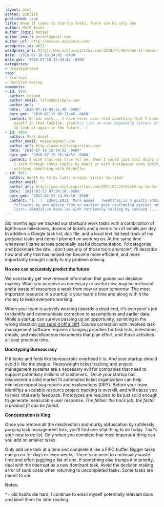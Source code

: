 ```yaml
---
layout: post
status: publish
published: true
title: When it comes to Startup Tasks, there can be only One
author: Mark Essel
author_login: messel
author_email: messel@gmail.com
author_url: http://messel.myopenid.com/
wordpress_id: 4623
wordpress_url: http://www.victusspiritus.com/2010/07/18/when-it-comes-to-startup-tasks-there-can-be-only-one/
date: '2010-07-18 08:34:42 -0400'
date_gmt: '2010-07-18 15:34:42 -0400'
categories:
- Uncategorized
tags:
- startups
- decision making
comments:
- id: 4801
  author: Leland
  author_email: leland@pickple.com
  author_url: ''
  date: '2010-07-19 04:11:40 -0400'
  date_gmt: '2010-07-19 09:11:40 -0400'
  content: Oh man mark... I have never ever read something that I have emailed to
    myself in that fashion. It&#39;s like an ever-expanding library of stuff I need
    to look at again in the future. :)
- id: 4804
  author: Mark Essel
  author_email: messel@gmail.com
  author_url: http://www.victusspiritus.com/
  date: '2010-07-19 10:14:52 -0400'
  date_gmt: '2010-07-19 15:14:52 -0400'
  content: I wish that was true for me, then I could just stop doing it :D.<br>But
    I skim through those topics by email or with Instapaper when I&#39;m on the couch
    watching something with Michelle.
- id: 9011
  author: Death by To Do lists &raquo; Victus Spiritus
  author_email: ''
  author_url: http://www.victusspiritus.com/2011/02/23/death-by-to-do-lists/
  date: '2011-02-23 07:54:18 -0500'
  date_gmt: '2011-02-23 14:54:18 -0500'
  content: "[...]  23Feb 2011  Mark Essel   TweetThis is a guilty admission of not
    following my own advice from an earlier post cautioning against never ending task
    lists. I&#8217;ve been lax with ruthlessly culling my inbound [...]"
---
```

<p>Six months ago we tracked our startup's work tasks with a combination of lighthouse milestones, dozens of tickets and a metric ton of emails per day. In addition a Google task list, doc file, and a local text list kept track of my personal tasks and items I planned on working on. At the same time whenever I came across potentially useful documentation, I'd categorize and bookmark the site. I don't use any of those tools anymore*. I'll describe how and why that has helped me become more efficient, and more importantly brought clarity to my problem solving.</p>
<p><strong>No one can accurately predict the future</strong></p>
<p>We constantly get new relevant information that guides our decision making. What you perceive as necessary or useful now, may be irrelevant and a waste of resources a week from now or even tomorrow. The most important resource in a startup is your team's time and along with it the money to keep everyone working.</p>
<p>When your team is actively working towards a dead end, it's everyone's job to identify and communicate correction to assumptions and earlier data. While a startup can survive passing up an opportunity, sprinting in the wrong direction <a href="http://www.victusspiritus.com/2010/05/04/even-geniuses-run-off-of-cliffs/">can send it off a cliff</a>. Course correction with involved task management software requires changing priorities for task lists, milestones, emails, and miscellaneous documents that plan effort, and those activities all cost precious time.</p>
<p><strong>Ducktyping Bureaucracy</strong></p>
<p>If it looks and feels like bureaucratic overhead it is. And your startup should avoid it like the plague. Heavyweight ticket tracking and project management systems are a necessary evil for companies that need to support potentially millions of customers.  Once your startup has discovered a solid market fit automated ticket organization can help minimize repeat bug reports and explanations (DRY). Before your team identifies a scalable resource project tracking is overkill, and will cause you to miss vital early feedback. Prototypes are required to be just solid enough to generate measurable user response. <em>The filthier the hack job, the faster a product fit can be found</em>.</p>
<p><strong>Concentration is King</strong></p>
<p>Once you remove all the misdirection and murky obfuscation by ruthlessly purging task management lists, you'll find one vital thing to do today. That's your new to do list. Only when you complete that most important thing can you add on smaller tasks.</p>
<p>Only add one task at a time and complete it like a FIFO buffer. Bigger tasks can go on for days or even weeks. There's no need to continually waste time and effort juggling a list of one. If something else trumps it in priority, deal with the interrupt as a new dominant task. Avoid the decision making error of sunk costs when returning to uncompleted tasks. Some tasks are meant to die</p>
<p>Notes:</p>
<p>*= old habits die hard, I continue to email myself potentially relevant docs and label them for later reading</p>
